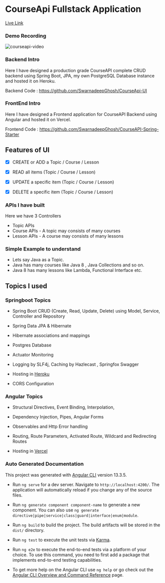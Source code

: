 # CourseApi Fullstack Application

[Live Link](https://courseapi.vercel.app/)

### Demo Recording

![courseapi-video](./media/courseapi-video.gif)


### Backend Intro

Here I have designed a production grade CourseAPI complete CRUD backend using Spring Boot, JPA, my own PostgreSQL Database instance and hosted it on Heroku.

Backend Code : https://github.com/SwarnadeepGhosh/CourseApi-UI

### FrontEnd Intro

Here I have designed a Frontend application for CourseAPI Backend using Angular and hosted it on Vercel.

Frontend Code : https://github.com/SwarnadeepGhosh/CourseAPI-Spring-Starter



## Features of UI

- [x]  CREATE or ADD a Topic / Course / Lesson
- [x] READ all items (Topic / Course / Lesson)
- [x] UPDATE a specific item (Topic / Course / Lesson)
- [x] DELETE a specific item (Topic / Course / Lesson)



### APIs I have built

Here we have 3 Controllers

- Topic APIs
- Course APIs - A topic may consists of many courses
- Lesson APIs - A course may consists of many lessons



### Simple Example to understand

- Lets say Java as a Topic.
- Java has many courses like Java 8 , Java Collections and so on.
- Java 8 has many lessons like Lambda, Functional Interface etc.



## Topics I used 

### Springboot Topics 

- Spring Boot CRUD (Create, Read, Update, Delete) using Model, Service, Controller and Repository
- Spring Data JPA & Hibernate

- Hibernate associations and mappings

- Postgres Database

- Actuator Monitoring

- Logging by SLF4j, Caching by Hazlecast , Springfox Swagger 

- Hosting in [Heroku](https://www.heroku.com/)

- CORS Configuration



### Angular Topics 

- Structural Directives, Event Binding, Interpolation,
- Dependency Injection, Pipes, Angular Forms

- Observables and Http Error handling 

- Routing, Route Parameters, Activated Route, Wildcard and Redirecting Routes

- Hosting in [Vercel](https://vercel.com)


### Auto Generated Documentation

This project was generated with [Angular CLI](https://github.com/angular/angular-cli) version 13.3.5.

- Run `ng serve` for a dev server. Navigate to `http://localhost:4200/`. The application will automatically reload if you change any of the source files.
- Run `ng generate component component-name` to generate a new component. You can also use `ng generate directive|pipe|service|class|guard|interface|enum|module`.

- Run `ng build` to build the project. The build artifacts will be stored in the `dist/` directory.
- Run `ng test` to execute the unit tests via [Karma](https://karma-runner.github.io).
- Run `ng e2e` to execute the end-to-end tests via a platform of your choice. To use this command, you need to first add a package that implements end-to-end testing capabilities.
- To get more help on the Angular CLI use `ng help` or go check out the [Angular CLI Overview and Command Reference](https://angular.io/cli) page.
